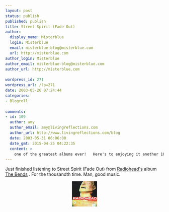 ```yaml
---
layout: post
status: publish
published: publish
title: Street Spirit (Fade Out)
author:
  display_name: Misterblue
  login: Misterblue
  email: misterblue-blog@misterblue.com
  url: http://misterblue.com
author_login: Misterblue
author_email: misterblue-blog@misterblue.com
author_url: http://misterblue.com

wordpress_id: 271
wordpress_url: /?p=271
date: 2003-05-26 07:24:44
categories:
- Blogroll

comments:
- id: 109
  author: amy
  author_email: amy@livingreflections.com
  author_url: http://www.livingreflections.com/blog
  date: 2003-05-31 06:06:00
  date_gmt: 2015-04-25 04:22:35
  content: >
    one of the greatest albums ever!   Here's to enjoying it another 1000 times...  :)
---
```

<p>
Just finished listening to
Street Spirit (Fade Out)
from 
<a href="http://www.amazon.com/exec/obidos/tg/stores/artist/glance/-/125129/ref=m_art_dp/">Radiohead's</a>
album
<a
href="http://www.amazon.com/exec/obidos/tg/detail/-/B000002TQV/ref=m_art_li_4/104-2924607-5940744?v=glance&s=music">The Bends</a>
.  For  the thousandth time.
Man, good music.
</p>
<center>
<img src="/images/Album_TheBends.jpg" width="80"/>
</center>
